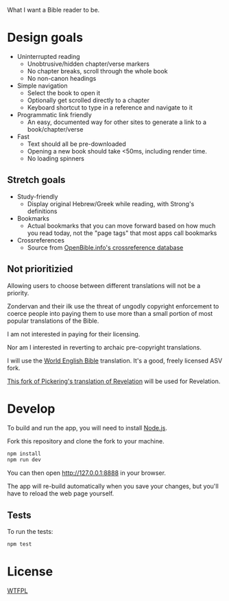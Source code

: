 What I want a Bible reader to be.

# Design goals

- Uninterrupted reading
	- Unobtrusive/hidden chapter/verse markers
	- No chapter breaks, scroll through the whole book
	- No non-canon headings
- Simple navigation
	- Select the book to open it
	- Optionally get scrolled directly to a chapter
	- Keyboard shortcut to type in a reference and navigate to it
- Programmatic link friendly
	- An easy, documented way for other sites to generate a link to a book/chapter/verse
- Fast
	- Text should all be pre-downloaded
	- Opening a new book should take <50ms, including render time.
	- No loading spinners

## Stretch goals

- Study-friendly
	- Display original Hebrew/Greek while reading, with Strong's definitions
- Bookmarks
	- Actual bookmarks that you can move forward based on how much you read today, not the "page tags" that most apps call bookmarks
- Crossreferences
	- Source from [OpenBible.info's crossreference database](http://www.openbible.info/labs/cross-references/)

## Not prioritizied

Allowing users to choose between different translations will not be a priority.

Zondervan and their ilk use the threat of ungodly copyright enforcement to coerce people into paying them to use more than a small portion of most popular translations of the Bible.

I am not interested in paying for their licensing.

Nor am I interested in reverting to archaic pre-copyright translations.

I will use the [World English Bible](http://worldenglishbible.org/) translation.  It's a good, freely licensed ASV fork.

[This fork of Pickering's translation of Revelation](https://github.com/TehShrike/pickering-majority-text-revelation) will be used for Revelation.

# Develop

To build and run the app, you will need to install [Node.js](https://nodejs.org/).

Fork this repository and clone the fork to your machine.

```sh
npm install
npm run dev
```

You can then open <http://127.0.0.1:8888> in your browser.

The app will re-build automatically when you save your changes, but you'll have to reload the web page yourself.

## Tests

To run the tests:

```sh
npm test
```

# License

[WTFPL](http://wtfpl2.com)
